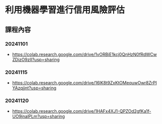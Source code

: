 # 利用機器學習進行信用風險評估

## 課程內容

### 20241101 
- https://colab.research.google.com/drive/1vORBiE1kcj0QnHzN0fRdWCwZDizO9zII?usp=sharing

### 20241115
- https://colab.research.google.com/drive/16lK8t9ZxKtOMequwOwr8ZrPlYAzqjjnt?usp=sharing

### 20241120
- https://colab.research.google.com/drive/1HAFx4XJ1-QPZOd2gfKa1f-UO9jnalPLm?usp=sharing
